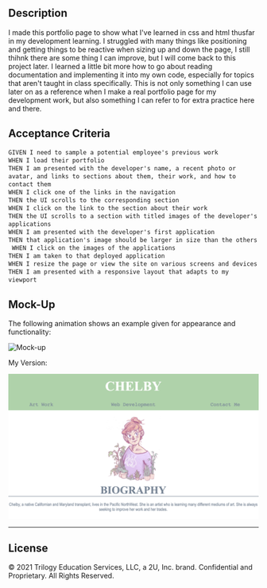 # <Responsive-Portfolio-Page>
## Description
I made this portfolio page to show what I've learned in css and html thusfar in my development learning. I struggled with many things like positioning and getting things to be reactive when sizing up and down the page, I still thihnk there are some thing I can improve, but I will come back to this project later. I learned a little bit more how to go about reading documentation and implementing it into my own code, especially for topics that aren't taught in class specifically. This is not only something I can use later on as a reference when I make a real portfolio page for my development work, but also something I can refer to for extra practice here and there. 


## Acceptance Criteria

```
GIVEN I need to sample a potential employee's previous work
WHEN I load their portfolio
THEN I am presented with the developer's name, a recent photo or avatar, and links to sections about them, their work, and how to contact them 
WHEN I click one of the links in the navigation
THEN the UI scrolls to the corresponding section 
WHEN I click on the link to the section about their work
THEN the UI scrolls to a section with titled images of the developer's applications
WHEN I am presented with the developer's first application
THEN that application's image should be larger in size than the others
 WHEN I click on the images of the applications
THEN I am taken to that deployed application
WHEN I resize the page or view the site on various screens and devices
THEN I am presented with a responsive layout that adapts to my viewport
```

## Mock-Up

The following animation shows an example given for appearance and functionality:

![Mock-up](02-Homework/Assets/02-advanced-css-homework-demo.gif)

My Version: 

![My version](02-Homework/Assets/Images/Main-Screenshot.png)
- - -

## License
© 2021 Trilogy Education Services, LLC, a 2U, Inc. brand. Confidential and Proprietary. All Rights Reserved.
